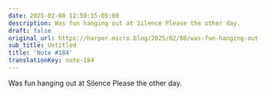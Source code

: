 ```yaml
---
date: 2025-02-08 12:50:15-05:00
description: Was fun hanging out at Silence Please the other day.
draft: false
original_url: https://harper.micro.blog/2025/02/08/was-fun-hanging-out-at.html
sub_title: Untitled
title: 'Note #184'
translationKey: note-184
---
```


Was fun hanging out at Silence Please the other day.